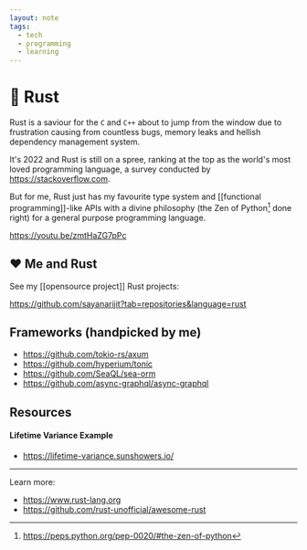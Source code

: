 ```yaml
---
layout: note
tags:
  - tech
  - programming
  - learning
---
```


# 🦀 Rust

Rust is a saviour for the `C` and `C++` about to jump from the window due to frustration causing from countless bugs, memory leaks and hellish dependency management system.

It's 2022 and Rust is still on a spree, ranking at the top as the world's most loved programming language, a survey conducted by https://stackoverflow.com.

But for me, Rust just has my favourite type system and [[functional programming]]-like APIs with a divine philosophy (the Zen of Python[^1] done right) for a general purpose programming language.

https://youtu.be/zmtHaZG7pPc

## ❤️ Me and Rust

See my [[opensource project]] Rust projects:

https://github.com/sayanarijit?tab=repositories&language=rust

## Frameworks (handpicked by me)

- https://github.com/tokio-rs/axum
- https://github.com/hyperium/tonic
- https://github.com/SeaQL/sea-orm
- https://github.com/async-graphql/async-graphql

## Resources

#### Lifetime Variance Example

- https://lifetime-variance.sunshowers.io/

---

Learn more:

- https://www.rust-lang.org
- https://github.com/rust-unofficial/awesome-rust

[^1]: https://peps.python.org/pep-0020/#the-zen-of-python

